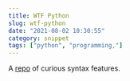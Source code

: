 ```yaml
---
title: WTF Python
slug: wtf-python
date: "2021-08-02 10:30:55"
category: snippet
tags: ["python", "programming,"]
---
```


A [repo](https://github.com/satwikkansal/wtfpython) of curious syntax features.
